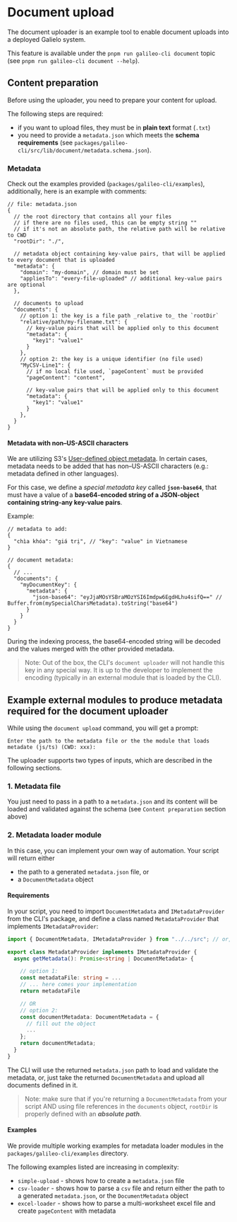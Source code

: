 # Document upload

The document uploader is an example tool to enable document uploads into a deployed Galielo system.

This feature is available under the `pnpm run galileo-cli document` topic (see `pnpm run galileo-cli document --help`).

## Content preparation

Before using the uploader, you need to prepare your content for upload.

The following steps are required:

* if you want to upload files, they must be in **plain text** format (`.txt`)
* you need to provide a `metadata.json` which meets the **schema requirements** (see `packages/galileo-cli/src/lib/document/metadata.schema.json`).

### Metadata

Check out the examples provided (`packages/galileo-cli/examples`), additionally, here is an example with comments:

```jsonc
// file: metadata.json
{
  // the root directory that contains all your files
  // if there are no files used, this can be empty string ""
  // if it's not an absolute path, the relative path will be relative to CWD
  "rootDir": "./",

  // metadata object containing key-value pairs, that will be applied to every document that is uploaded
  "metadata": {
    "domain": "my-domain", // domain must be set
    "appliesTo": "every-file-uploaded" // additional key-value pairs are optional
  },

  // documents to upload
  "documents": {
    // option 1: the key is a file path _relative to_ the `rootDir`
    "relative/path/my-filename.txt": {
      // key-value pairs that will be applied only to this document
      "metadata": {
        "key1": "value1"
      }
    },
    // option 2: the key is a unique identifier (no file used)
    "MyCSV-Line1": {
      // if no local file used, `pageContent` must be provided
      "pageContent": "content",

      // key-value pairs that will be applied only to this document
      "metadata": {
        "key1": "value1"
      }
    },
  }
}
```

#### Metadata with non–US-ASCII characters

We are utilizing S3's [User-defined object metadata](https://docs.aws.amazon.com/AmazonS3/latest/userguide/UsingMetadata.html#UserMetadata).
In certain cases, metadata needs to be added that has non–US-ASCII characters (e.g.: metadata defined in other languages).

For this case, we define a _special metadata key_ called **`json-base64`**, that must have a value of a **base64-encoded string of a JSON-object containing string-any key-value pairs**.

Example:

```jsonc
// metadata to add:
{
  "chìa khóa": "giá trị", // "key": "value" in Vietnamese
}

// document metadata:
{
  // ...
  "documents": {
    "myDocumentKey": {
      "metadata": {
        "json-base64": "eyJjaMOsYSBraMOzYSI6Imdpw6EgdHLhu4sifQ==" // Buffer.from(mySpecialCharsMetadata).toString("base64")
      }
    }
  }
}
```

During the indexing process, the base64-encoded string will be decoded and the values merged with the other provided metadata.

> Note: Out of the box, the CLI's `document uploader` will not handle this key in any special way. It is up to the developer to implement the encoding (typically in an external module that is loaded by the CLI).

## Example external modules to produce metadata required for the document uploader

While using the `document upload` command, you will get a prompt:

`Enter the path to the metadata file or the the module that loads metadate (js/ts) (CWD: xxx):`

The uploader supports two types of inputs, which are described in the following sections.

### 1. Metadata file

You just need to pass in a path to a `metadata.json` and its content will be loaded and validated against the schema (see `Content preparation` section above)

### 2. Metadata loader module

In this case, you can implement your own way of automation. Your script will return either

* the path to a generated `metadata.json` file, or
* a `DocumentMetadata` object

#### Requirements

In your script, you need to import `DocumentMetadata` and `IMetadataProvider` from the CLI's package, and define a class named `MetadataProvider` that implements `IMetadataProvider`:

```ts
import { DocumentMetadata, IMetadataProvider } from "../../src"; // or, later: ... from "@aws-galileo/cli"

export class MetadataProvider implements IMetadataProvider {
  async getMetadata(): Promise<string | DocumentMetadata> {

    // option 1:
    const metadataFile: string = ...
    // ... here comes your implementation
    return metadataFile

    // OR
    // option 2:
    const documentMetadata: DocumentMetadata = {
      // fill out the object
      ...
    };
    return documentMetadata;
  }
}
```

The CLI will use the returned `metadata.json` path to load and validate the metadata, or, just take the returned `DocumentMetadata` and upload all documents defined in it.

> Note: make sure that if you're returning a `DocumentMetadata` from your script AND using file references in the `documents` object, `rootDir` is properly defined with an _**absolute path**_.

#### Examples

We provide multiple working examples for metadata loader modules in the `packages/galileo-cli/examples` directory.

The following examples listed are increasing in complexity:

* `simple-upload` - shows how to create a `metadata.json` file
* `csv-loader` - shows how to parse a `csv` file and return either the path to a generated `metadata.json`, or the `DocumentMetadata` object
* `excel-loader` - shows how to parse a multi-worksheet excel file and create `pageContent` with metadata
